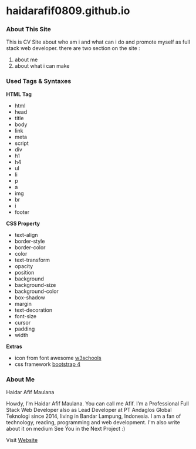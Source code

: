 # haidarafif0809.github.io


### About This Site
This is CV Site about who am i and  what can i do and promote myself as full stack web developer.
there are two section on the site : 
1.  about me
2.  about what i can make 

### Used Tags & Syntaxes

**HTML Tag**
- html
- head 
- title 
- body 
- link
- meta
- script
- div
- h1 
- h4
- ul
- li
- p
- a
- img
- br
- i
- footer

**CSS Property**

- text-align
- border-style
- border-color
- color
- text-transform
- opacity
- position
- background
- background-size
- background-color
- box-shadow
- margin
- text-decoration
- font-size
- cursor
- padding
- width

**Extras**
- icon from font awesome [w3schools](https://www.w3schools.com/icons/fontawesome_icons_intro.asp)
- css framework [bootstrap 4 ](https://getbootstrap.com/)


### About Me
Haidar Afif Maulana

Howdy, I’m Haidar Afif Maulana. You can call me Afif. 
I’m a Professional Full Stack Web Developer also as Lead Developer at PT Andaglos Global Teknologi since 2014, 
living in Bandar Lampung, Indonesia. I am a fan of technology, reading, programming and web development.
I'm also write about it on medium See You in the Next Project :) 

Visit [Website](http://haidarafif0809.github.io)

